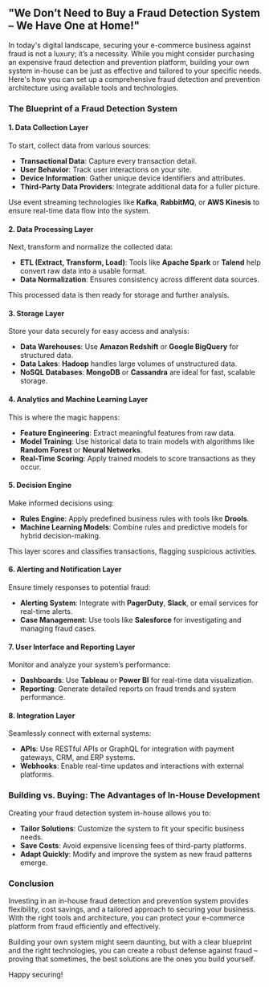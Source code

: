 ## "We Don’t Need to Buy a Fraud Detection System – We Have One at Home!"

In today's digital landscape, securing your e-commerce business against fraud is not a luxury; it’s a necessity. While you might consider purchasing an expensive fraud detection and prevention platform, building your own system in-house can be just as effective and tailored to your specific needs. Here's how you can set up a comprehensive fraud detection and prevention architecture using available tools and technologies.

### The Blueprint of a Fraud Detection System

#### 1. Data Collection Layer
To start, collect data from various sources:
- **Transactional Data**: Capture every transaction detail.
- **User Behavior**: Track user interactions on your site.
- **Device Information**: Gather unique device identifiers and attributes.
- **Third-Party Data Providers**: Integrate additional data for a fuller picture.

Use event streaming technologies like **Kafka**, **RabbitMQ**, or **AWS Kinesis** to ensure real-time data flow into the system.

#### 2. Data Processing Layer
Next, transform and normalize the collected data:
- **ETL (Extract, Transform, Load)**: Tools like **Apache Spark** or **Talend** help convert raw data into a usable format.
- **Data Normalization**: Ensures consistency across different data sources.

This processed data is then ready for storage and further analysis.

#### 3. Storage Layer
Store your data securely for easy access and analysis:
- **Data Warehouses**: Use **Amazon Redshift** or **Google BigQuery** for structured data.
- **Data Lakes**: **Hadoop** handles large volumes of unstructured data.
- **NoSQL Databases**: **MongoDB** or **Cassandra** are ideal for fast, scalable storage.

#### 4. Analytics and Machine Learning Layer
This is where the magic happens:
- **Feature Engineering**: Extract meaningful features from raw data.
- **Model Training**: Use historical data to train models with algorithms like **Random Forest** or **Neural Networks**.
- **Real-Time Scoring**: Apply trained models to score transactions as they occur.

#### 5. Decision Engine
Make informed decisions using:
- **Rules Engine**: Apply predefined business rules with tools like **Drools**.
- **Machine Learning Models**: Combine rules and predictive models for hybrid decision-making.

This layer scores and classifies transactions, flagging suspicious activities.

#### 6. Alerting and Notification Layer
Ensure timely responses to potential fraud:
- **Alerting System**: Integrate with **PagerDuty**, **Slack**, or email services for real-time alerts.
- **Case Management**: Use tools like **Salesforce** for investigating and managing fraud cases.

#### 7. User Interface and Reporting Layer
Monitor and analyze your system’s performance:
- **Dashboards**: Use **Tableau** or **Power BI** for real-time data visualization.
- **Reporting**: Generate detailed reports on fraud trends and system performance.

#### 8. Integration Layer
Seamlessly connect with external systems:
- **APIs**: Use RESTful APIs or GraphQL for integration with payment gateways, CRM, and ERP systems.
- **Webhooks**: Enable real-time updates and interactions with external platforms.

### Building vs. Buying: The Advantages of In-House Development
Creating your fraud detection system in-house allows you to:
- **Tailor Solutions**: Customize the system to fit your specific business needs.
- **Save Costs**: Avoid expensive licensing fees of third-party platforms.
- **Adapt Quickly**: Modify and improve the system as new fraud patterns emerge.

### Conclusion
Investing in an in-house fraud detection and prevention system provides flexibility, cost savings, and a tailored approach to securing your business. With the right tools and architecture, you can protect your e-commerce platform from fraud efficiently and effectively.

Building your own system might seem daunting, but with a clear blueprint and the right technologies, you can create a robust defense against fraud – proving that sometimes, the best solutions are the ones you build yourself.

Happy securing!